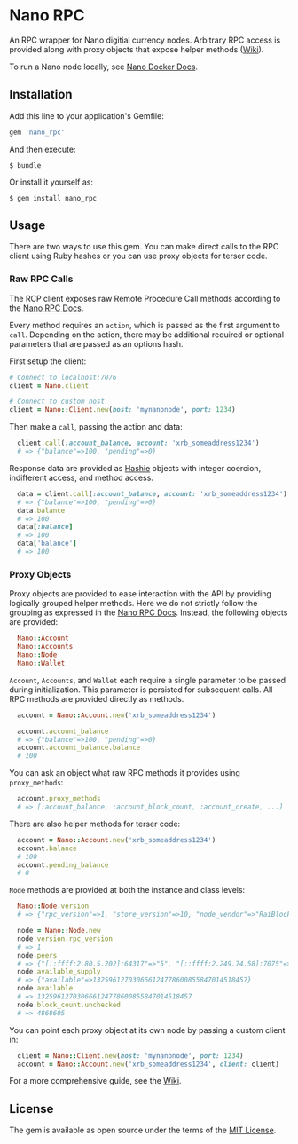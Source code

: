 # Nano RPC

An RPC wrapper for Nano digitial currency nodes. Arbitrary RPC access is provided along with proxy objects that expose helper methods ([Wiki](https://github.com/jcraigk/ruby_nano_rpc/wiki/Proxy-Object-Reference)).

To run a Nano node locally, see [Nano Docker Docs](https://github.com/clemahieu/raiblocks/wiki/Docker-node).

## Installation

Add this line to your application's Gemfile:

```ruby
gem 'nano_rpc'
```

And then execute:

    $ bundle

Or install it yourself as:

    $ gem install nano_rpc

## Usage

There are two ways to use this gem.  You can make direct calls to the RPC client using Ruby hashes or you can use proxy objects for terser code.

### Raw RPC Calls

The RCP client exposes raw Remote Procedure Call methods according to the [Nano RPC Docs](https://github.com/clemahieu/raiblocks/wiki/RPC-protocol).

Every method requires an `action`, which is passed as the first argument to `call`.  Depending on the action, there may be additional required or optional parameters that are passed as an options hash.

First setup the client:

```ruby
# Connect to localhost:7076
client = Nano.client

# Connect to custom host
client = Nano::Client.new(host: 'mynanonode', port: 1234)
```

Then make a `call`, passing the action and data:

```ruby
  client.call(:account_balance, account: 'xrb_someaddress1234')
  # => {"balance"=>100, "pending"=>0}
````

Response data are provided as [Hashie](https://github.com/intridea/hashie) objects with integer coercion, indifferent access, and method access.

```ruby
  data = client.call(:account_balance, account: 'xrb_someaddress1234')
  # => {"balance"=>100, "pending"=>0}
  data.balance
  # => 100
  data[:balance]
  # => 100
  data['balance']
  # => 100
````

### Proxy Objects

Proxy objects are provided to ease interaction with the API by providing logically grouped helper methods. Here we do not strictly follow the grouping as expressed in the [Nano RPC Docs](https://github.com/clemahieu/raiblocks/wiki/RPC-protocol).  Instead, the following objects are provided:

```ruby
  Nano::Account
  Nano::Accounts
  Nano::Node
  Nano::Wallet
```

`Account`, `Accounts`, and `Wallet` each require a single parameter to be passed during initialization.  This parameter is persisted for subsequent calls.  All RPC methods are provided directly as methods.

```ruby
  account = Nano::Account.new('xrb_someaddress1234')

  account.account_balance
  # => {"balance"=>100, "pending"=>0}
  account.account_balance.balance
  # 100
```

You can ask an object what raw RPC methods it provides using `proxy_methods`:

```ruby
  account.proxy_methods
  # => [:account_balance, :account_block_count, :account_create, ...]
```

There are also helper methods for terser code:

```ruby
  account = Nano::Account.new('xrb_someaddress1234')
  account.balance
  # 100
  account.pending_balance
  # 0
```

`Node` methods are provided at both the instance and class levels:

```ruby
  Nano::Node.version
  # => {"rpc_version"=>1, "store_version"=>10, "node_vendor"=>"RaiBlocks 9.0"}

  node = Nano::Node.new
  node.version.rpc_version
  # => 1
  node.peers
  # => {"[::ffff:2.80.5.202]:64317"=>"5", "[::ffff:2.249.74.58]:7075"=>"5", "[::ffff:5.9.31.82]:7077"=>"4", ... }
  node.available_supply
  # => {"available"=>132596127030666124778600855847014518457}
  node.available
  # => 132596127030666124778600855847014518457
  node.block_count.unchecked
  # => 4868605
```

You can point each proxy object at its own node by passing a custom client in:

```ruby
  client = Nano::Client.new(host: 'mynanonode', port: 1234)
  account = Nano::Account.new('xrb_someaddress1234', client: client)
```

For a more comprehensive guide, see the [Wiki](https://github.com/jcraigk/ruby_nano_rpc/wiki/Proxy-Object-Reference).

## License

The gem is available as open source under the terms of the [MIT License](https://opensource.org/licenses/MIT).
